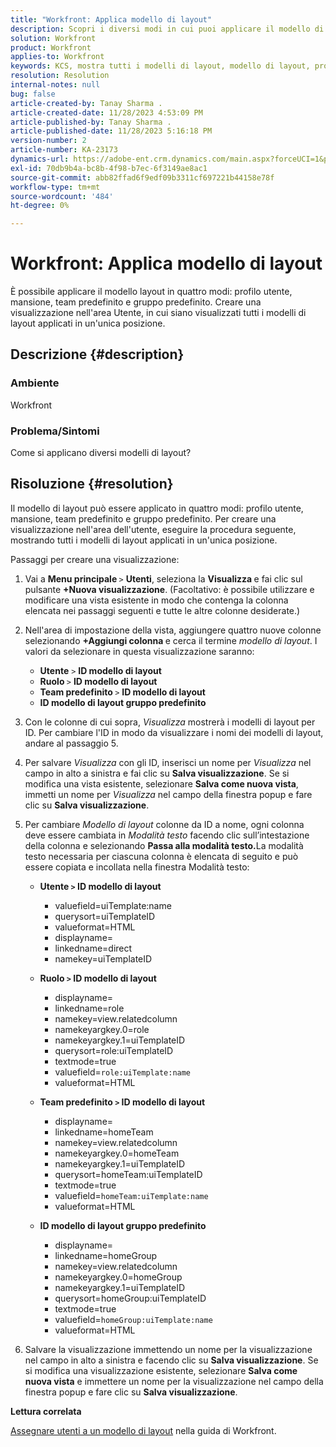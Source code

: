 ```yaml
---
title: "Workfront: Applica modello di layout"
description: Scopri i diversi modi in cui puoi applicare il modello di layout.
solution: Workfront
product: Workfront
applies-to: Workfront
keywords: KCS, mostra tutti i modelli di layout, modello di layout, profilo utente, mansione, team predefinito, gruppo predefinito, Workfront
resolution: Resolution
internal-notes: null
bug: false
article-created-by: Tanay Sharma .
article-created-date: 11/28/2023 4:53:09 PM
article-published-by: Tanay Sharma .
article-published-date: 11/28/2023 5:16:18 PM
version-number: 2
article-number: KA-23173
dynamics-url: https://adobe-ent.crm.dynamics.com/main.aspx?forceUCI=1&pagetype=entityrecord&etn=knowledgearticle&id=be19a899-0e8e-ee11-8179-6045bd006704
exl-id: 70db9b4a-bc8b-4f98-b7ec-6f3149ae8ac1
source-git-commit: abb82ffad6f9edf09b3311cf697221b44158e78f
workflow-type: tm+mt
source-wordcount: '484'
ht-degree: 0%

---
```


# Workfront: Applica modello di layout


È possibile applicare il modello layout in quattro modi: profilo utente, mansione, team predefinito e gruppo predefinito. Creare una visualizzazione nell&#39;area Utente, in cui siano visualizzati tutti i modelli di layout applicati in un&#39;unica posizione.

## Descrizione {#description}


### Ambiente

Workfront



### Problema/Sintomi

Come si applicano diversi modelli di layout?


## Risoluzione {#resolution}


Il modello di layout può essere applicato in quattro modi: profilo utente, mansione, team predefinito e gruppo predefinito. Per creare una visualizzazione nell&#39;area dell&#39;utente, eseguire la procedura seguente, mostrando tutti i modelli di layout applicati in un&#39;unica posizione.

Passaggi per creare una visualizzazione:

1. Vai a <b>Menu principale </b>`>`  <b>Utenti</b>, seleziona la <b>Visualizza </b>e fai clic sul pulsante <b>+Nuova visualizzazione</b>. (Facoltativo: è possibile utilizzare e modificare una vista esistente in modo che contenga la colonna elencata nei passaggi seguenti e tutte le altre colonne desiderate.)
2. Nell&#39;area di impostazione della vista, aggiungere quattro nuove colonne selezionando <b>+Aggiungi colonna </b>e cerca il termine *modello di layout*. I valori da selezionare in questa visualizzazione saranno:

   - <b>Utente</b> `>`  <b>ID modello di layout</b>
   - <b>Ruolo </b>`>`  <b>ID modello di layout</b>
   - <b>Team predefinito </b>`>`  <b>ID modello di layout</b>
   - <b>ID modello di layout gruppo predefinito</b>
3. Con le colonne di cui sopra, *Visualizza* mostrerà i modelli di layout per ID. Per cambiare l&#39;ID in modo da visualizzare i nomi dei modelli di layout, andare al passaggio 5.
4. Per salvare *Visualizza* con gli ID, inserisci un nome per *Visualizza* nel campo in alto a sinistra e fai clic su <b>Salva visualizzazione</b>. Se si modifica una vista esistente, selezionare <b>Salva come nuova vista</b>, immetti un nome per *Visualizza* nel campo della finestra popup e fare clic su <b>Salva visualizzazione</b>.
5. Per cambiare *Modello di layout* colonne da ID a nome, ogni colonna deve essere cambiata in *Modalità testo* facendo clic sull’intestazione della colonna e selezionando <b>Passa alla modalità testo.</b>La modalità testo necessaria per ciascuna colonna è elencata di seguito e può essere copiata e incollata nella finestra Modalità testo:
   - <b>Utente `>`  ID modello di layout </b>
      - valuefield=uiTemplate:name
      - querysort=uiTemplateID
      - valueformat=HTML
      - displayname=
      - linkedname=direct
      - namekey=uiTemplateID


   - <b>Ruolo `>`  ID modello di layout </b>
      - displayname=
      - linkedname=role
      - namekey=view.relatedcolumn
      - namekeyargkey.0=role
      - namekeyargkey.1=uiTemplateID
      - querysort=role:uiTemplateID
      - textmode=true
      - valuefield=`role:uiTemplate:name`
      - valueformat=HTML


   - <b>Team predefinito `>`  ID modello di layout</b>
      - displayname=
      - linkedname=homeTeam
      - namekey=view.relatedcolumn
      - namekeyargkey.0=homeTeam
      - namekeyargkey.1=uiTemplateID
      - querysort=homeTeam:uiTemplateID
      - textmode=true
      - valuefield=`homeTeam:uiTemplate:name`
      - valueformat=HTML


   - <b>ID modello di layout gruppo predefinito </b>
      - displayname=
      - linkedname=homeGroup
      - namekey=view.relatedcolumn
      - namekeyargkey.0=homeGroup
      - namekeyargkey.1=uiTemplateID
      - querysort=homeGroup:uiTemplateID
      - textmode=true
      - valuefield=`homeGroup:uiTemplate:name`
      - valueformat=HTML
6. Salvare la visualizzazione immettendo un nome per la visualizzazione nel campo in alto a sinistra e facendo clic su <b>Salva visualizzazione</b>. Se si modifica una visualizzazione esistente, selezionare <b>Salva come nuova vista</b> e immettere un nome per la visualizzazione nel campo della finestra popup e fare clic su <b>Salva visualizzazione</b>.


<b>Lettura correlata</b>

[Assegnare utenti a un modello di layout](https://experienceleague.adobe.com/docs/workfront/using/administration-and-setup/customize/layout-templates/assign-users-to-layout-template.html) nella guida di Workfront.
